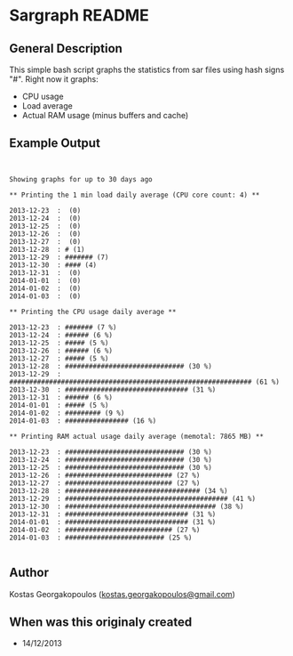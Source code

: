 Sargraph README
===============

General Description
-------------------

This simple bash script graphs the statistics from sar files using hash signs "#".
Right now it graphs:

* CPU usage
* Load average
* Actual RAM usage (minus buffers and cache)

Example Output
--------------

<pre><code>

Showing graphs for up to 30 days ago

** Printing the 1 min load daily average (CPU core count: 4) **

2013-12-23  :  (0)
2013-12-24  :  (0)
2013-12-25  :  (0)
2013-12-26  :  (0)
2013-12-27  :  (0)
2013-12-28  : # (1)
2013-12-29  : ####### (7)
2013-12-30  : #### (4)
2013-12-31  :  (0)
2014-01-01  :  (0)
2014-01-02  :  (0)
2014-01-03  :  (0)

** Printing the CPU usage daily average **

2013-12-23  : ####### (7 %)
2013-12-24  : ###### (6 %)
2013-12-25  : ##### (5 %)
2013-12-26  : ###### (6 %)
2013-12-27  : ##### (5 %)
2013-12-28  : ############################## (30 %)
2013-12-29  : ############################################################# (61 %)
2013-12-30  : ############################### (31 %)
2013-12-31  : ###### (6 %)
2014-01-01  : ##### (5 %)
2014-01-02  : ######### (9 %)                                                                                                                                                                                                                
2014-01-03  : ################ (16 %)                                                                                                                                                                                                        
                                                                                                                                                                                                                                             
** Printing RAM actual usage daily average (memotal: 7865 MB) **                                                                                                                                                                             
                                                                                                                                                                                                                                             
2013-12-23  : ############################## (30 %)                                                                                                                                                                                          
2013-12-24  : ############################## (30 %)                                                                                                                                                                                          
2013-12-25  : ############################## (30 %)                                                                                                                                                                                          
2013-12-26  : ########################### (27 %)                                                                                                                                                                                             
2013-12-27  : ########################### (27 %)                                                                                                                                                                                             
2013-12-28  : ################################## (34 %)                                                                                                                                                                                      
2013-12-29  : ######################################### (41 %)                                                                                                                                                                               
2013-12-30  : ###################################### (38 %)                                                                                                                                                                                  
2013-12-31  : ############################### (31 %)                                                                                                                                                                                         
2014-01-01  : ############################### (31 %)                                                                                                                                                                                         
2014-01-02  : ########################### (27 %)                                                                                                                                                                                             
2014-01-03  : ######################### (25 %)
 
</pre></code>

Author
------

Kostas Georgakopoulos (kostas.georgakopoulos@gmail.com)

When was this originaly created
-------------------------------

* 14/12/2013
